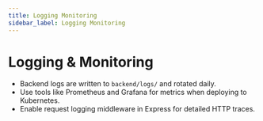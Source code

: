 ```yaml
---
title: Logging Monitoring
sidebar_label: Logging Monitoring
---
```


# Logging & Monitoring

- Backend logs are written to `backend/logs/` and rotated daily.
- Use tools like Prometheus and Grafana for metrics when deploying to Kubernetes.
- Enable request logging middleware in Express for detailed HTTP traces.
